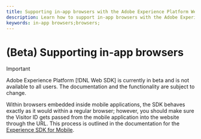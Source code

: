 ```yaml
---
title: Supporting in-app browsers with the Adobe Experience Platform Web SDK
description: Learn how to support in-app browsers with the Adobe Experience Platform Web SDK.
keywords: in-app browsers;browsers;
---
```


# (Beta) Supporting in-app browsers

>[!IMPORTANT]
>
>Adobe Experience Platform [!DNL Web SDK] is currently in beta and is not available to all users. The documentation and the functionality are subject to change.

Within browsers embedded inside mobile applications, the SDK behaves exactly as it would within a regular browser; however, you should make sure the Visitor ID gets passed from the mobile application into the website through the URL. This process is outlined in the documentation for the [Experience SDK for Mobile](https://experienceleague.adobe.com/docs/mobile-services/ios/sdk-reference-ios/hybrid-app.html).
